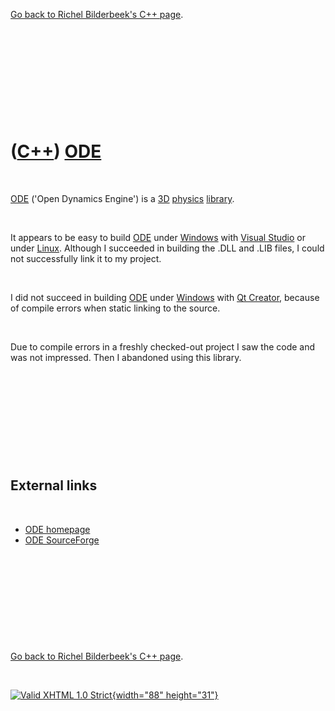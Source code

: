 

[Go back to Richel Bilderbeek's C++ page](Cpp.htm).

 

 

 

 

 

([C++](Cpp.htm)) [ODE](CppOde.htm)
==================================

 

[ODE](CppOde.htm) ('Open Dynamics Engine') is a [3D](Cpp3d.htm)
[physics](CppPhysics.htm) [library](CppLibrary.htm).

 

It appears to be easy to build [ODE](CppOde.htm) under
[Windows](CppWindows.htm) with [Visual Studio](CppVisualStudio.htm) or
under [Linux](CppLinux.htm). Although I succeeded in building the .DLL
and .LIB files, I could not successfully link it to my project.

 

I did not succeed in building [ODE](CppOde.htm) under
[Windows](CppWindows.htm) with [Qt Creator](CppQtCreator.htm), because
of compile errors when static linking to the source.

 

Due to compile errors in a freshly checked-out project I saw the code
and was not impressed. Then I abandoned using this library.

 

 

 

 

 

External links
--------------

 

-   [ODE homepage](http://www.ode.org)
-   [ODE SourceForge](http://sourceforge.net/projects/opende)

 

 

 

 

 

[Go back to Richel Bilderbeek's C++ page](Cpp.htm).



 

[![Valid XHTML 1.0 Strict](valid-xhtml10.png){width="88"
height="31"}](http://validator.w3.org/check?uri=referer)
